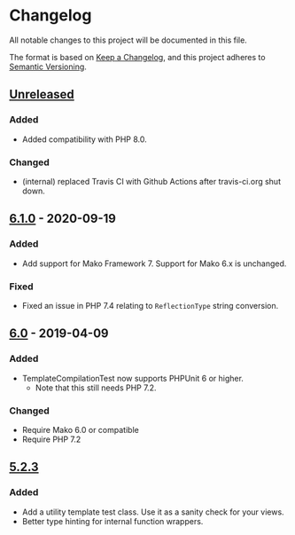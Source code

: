 # Changelog

All notable changes to this project will be documented in this file.

The format is based on [Keep a
Changelog](https://keepachangelog.com/en/1.0.0/), and this project adheres to
[Semantic Versioning](https://semver.org/spec/v2.0.0.html).

## [Unreleased]

### Added

- Added compatibility with PHP 8.0.

### Changed

- (internal) replaced Travis CI with Github Actions after travis-ci.org shut down.

## [6.1.0] - 2020-09-19

### Added

- Add support for Mako Framework 7. Support for Mako 6.x is unchanged.

### Fixed

- Fixed an issue in PHP 7.4 relating to `ReflectionType` string
  conversion.

## [6.0] - 2019-04-09

### Added

- TemplateCompilationTest now supports PHPUnit 6 or higher.
    - Note that this still needs PHP 7.2.

### Changed

- Require Mako 6.0 or compatible
- Require PHP 7.2

## [5.2.3]

### Added

- Add a utility template test class. Use it as a sanity check for your
  views.
- Better type hinting for internal function wrappers.

[Unreleased]: https://github.com/bertptrs/marty/compare/v6.1.0...HEAD
[6.1.0]: https://github.com/bertptrs/marty/compare/v6.0...v6.1.0
[6.0]: https://github.com/bertptrs/marty/compare/v5.2.3...v6.0
[5.2.3]: https://github.com/bertptrs/marty/compare/v5.2.2...v5.2.3
